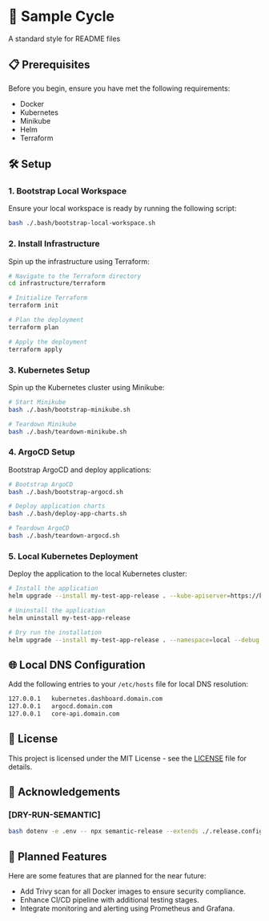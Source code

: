 # 🚀 Sample Cycle

A standard style for README files

## 📋 Prerequisites

Before you begin, ensure you have met the following requirements:

- Docker
- Kubernetes
- Minikube
- Helm
- Terraform

## 🛠 Setup

### 1. Bootstrap Local Workspace

Ensure your local workspace is ready by running the following script:

```sh
bash ./.bash/bootstrap-local-workspace.sh
```

### 2. Install Infrastructure

Spin up the infrastructure using Terraform:

```sh
# Navigate to the Terraform directory
cd infrastructure/terraform

# Initialize Terraform
terraform init

# Plan the deployment
terraform plan

# Apply the deployment
terraform apply
```

### 3. Kubernetes Setup

Spin up the Kubernetes cluster using Minikube:

```sh
# Start Minikube
bash ./.bash/bootstrap-minikube.sh

# Teardown Minikube
bash ./.bash/teardown-minikube.sh
```

### 4. ArgoCD Setup

Bootstrap ArgoCD and deploy applications:

```sh
# Bootstrap ArgoCD
bash ./.bash/bootstrap-argocd.sh

# Deploy application charts
bash ./.bash/deploy-app-charts.sh

# Teardown ArgoCD
bash ./.bash/teardown-argocd.sh
```

### 5. Local Kubernetes Deployment

Deploy the application to the local Kubernetes cluster:

```sh
# Install the application
helm upgrade --install my-test-app-release . --kube-apiserver=https://kubernetes.docker.internal:6443

# Uninstall the application
helm uninstall my-test-app-release

# Dry run the installation
helm upgrade --install my-test-app-release . --namespace=local --debug --dry-run
```

## 🌐 Local DNS Configuration

Add the following entries to your `/etc/hosts` file for local DNS resolution:

```sh
127.0.0.1	kubernetes.dashboard.domain.com
127.0.0.1	argocd.domain.com
127.0.0.1	core-api.domain.com
```

## 📄 License

This project is licensed under the MIT License - see the [LICENSE](LICENSE) file for details.

## 🙏 Acknowledgements

### [DRY-RUN-SEMANTIC] 
```sh
bash dotenv -e .env -- npx semantic-release --extends ./.release.config.js --debug --branches main --generate-notes
```

## 🚀 Planned Features

Here are some features that are planned for the near future:

- Add Trivy scan for all Docker images to ensure security compliance.
- Enhance CI/CD pipeline with additional testing stages.
- Integrate monitoring and alerting using Prometheus and Grafana.
